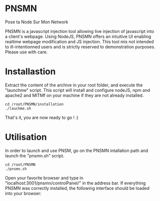 # PNSMN
Pose ta Node Sur Mon Network

PNSMN is a javascript injection tool allowing live injection of javascript into a client's webpage. Using NodeJS, PNSMN offers an intuitive UI enabling realtime webpage modification and JS injection. This tool mis not intended to ill-intentionned users and is strictly reserved to demonstration purposes. Please use with care.

# Installastion
Extract the content of the archive in your root folder, and execute the "launchme" script. This script will install and configure nodeJS, npm and apache2 and MITMf on your machine if they are not already installed.
```
cd /root/PNSMN/installation
./lauchme.sh

```
That's it, you are now ready to go ! :)

# Utilisation
In order to launch and use PNSM, go on the PNSMN intallation path and launch the "pnsmn.sh" script.
```
cd /root/PNSMN
./pnsmn.sh

```
Open your favorite browser and type in "localhost:3001/pnsmn/controlPanel/" in the address bar. If everything PNSMN was correctly installed, the following interface should be loaded into your browser: 
